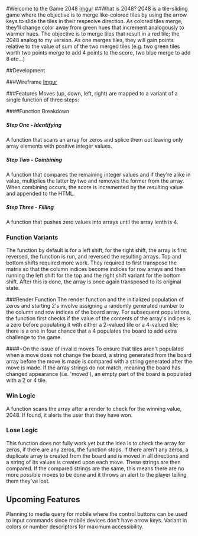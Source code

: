 #Welcome to the Game 2048
[Imgur](https://imgur.com/qRSECyn)
##What is 2048? 
2048 is a tile-sliding game where the objective is to merge like-colored tiles by using the arrow keys to slide the tiles in their respecive direction. As colored tiles merge, they'll change color away from green hues that increment analogously to warmer hues. The objective is to merge tiles that result in a red tile; the 2048 analog to my version. As one merges tiles, they will gain points relative to the value of sum of the two merged tiles (e.g. two green tiles worth two points merge to add 4 points to the score, two blue merge to add 8 etc...)

##Development

###Wireframe
[Imgur](https://i.imgur.com/RG545pY.png)

###Features
Moves (up, down, left, right) are mapped to a variant of a single function of three steps:

####Function Breakdown

##### Step One - Identifying
A function that scans an array for zeros and splice them out leaving only array elements with positive integer values.

##### Step Two - Combining
A function that compares the remaining integer values and if they're alike in value, multiplies the latter by two and removes the former from the array. When combining occurs, the score is incremented by the resulting value and appended to the HTML.

##### Step Three - Filling
A function that pushes zero values into arrays until the array lenth is 4.

### Function Variants
The function by default is for a left shift, for the right shift, the array is first reversed, the function is run, and reversed the resulting arrays.
Top and bottom shifts required more work. They required to first transpose the matrix so that the column indices become indices for row arrays and then running the left shift for the top and the right shift variant for the bottom shift. After this is done, the array is once again transposed to its original state.

###Render Function
The render function and the initialized population of zeros and starting 2's involve assigning a randomly generated number to the column and row indices of the board array. For subsequent populations, the function first checks if the value of the contents of the array's indices is a zero before populating it with either a 2-valued tile or a 4-valued tile; there is a one in four chance that a 4 populates the board to add extra challenge to the game.

####~On the issue of invalid moves
To ensure that tiles aren't populated when a move does not change the board, a string generated from the board array before the move is made is compared with a string generated after the move is made. If the array strings do not match, meaning the board has changed appearance (i.e. 'moved'), an empty part of the board is populated with a 2 or 4 tile.

### Win Logic
A function scans the array after a render to check for the winning value, 2048. If found, it alerts the user that they have won.

### Lose Logic
This function does not fully work yet but the idea is to check the array for zeros, if there are any zeros, the function stops. If there aren't any zeros, a duplicate array is created from the board and is moved in all directions and a string of its values is created upon each move. These strings are then compared. If the compared strings are the same, this means there are no more possible moves to be done and it throws an alert to the player telling them they've lost.


## Upcoming Features

Planning to media query for mobile where the control buttons can be used to input commands since mobile devices don't have arrow keys.
Variant in colors or number descriptors for maximum accessibility.